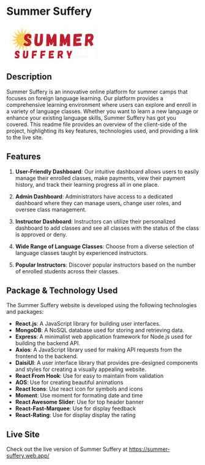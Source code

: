 # Summer Suffery

![Summer Suffery Logo](./src/assets/Logo/Logo.png)

## Description

Summer Suffery is an innovative online platform for summer camps that focuses on foreign language learning. Our platform provides a comprehensive learning environment where users can explore and enroll in a variety of language classes. Whether you want to learn a new language or enhance your existing language skills, Summer Suffery has got you covered. This readme file provides an overview of the client-side of the project, highlighting its key features, technologies used, and providing a link to the live site.

## Features

1. **User-Friendly Dashboard**: Our intuitive dashboard allows users to easily manage their enrolled classes, make payments, view their payment history, and track their learning progress all in one place.

2. **Admin Dashboard**: Administrators have access to a dedicated dashboard where they can manage users, change user roles, and oversee class management.

3. **Instructor Dashboard**: Instructors can utilize their personalized dashboard to add classes and see all classes with the status of the class is approved or deny.

4. **Wide Range of Language Classes**: Choose from a diverse selection of language classes taught by experienced instructors.

5. **Popular Instructors**: Discover popular instructors based on the number of enrolled students across their classes.

## Package & Technology Used

The Summer Suffery website is developed using the following technologies and packages:

- **React.js**: A JavaScript library for building user interfaces.
- **MongoDB**: A NoSQL database used for storing and retrieving data.
- **Express**: A minimalist web application framework for Node.js used for building the backend API.
- **Axios**: A JavaScript library used for making API requests from the frontend to the backend.
- **DaisiUI**: A user interface library that provides pre-designed components and styles for creating a visually appealing website.
- **React From Hook**: Use for easy to maintain from validation
- **AOS**: Use for creating beautiful animations
- **React Icons**: Use react icon for symbols and icons
- **Moment**: Use moment for formating date and time
- **React Awesome Slider**: Use for top header banner
- **React-Fast-Marquee**: Use for display feedback
- **React-Rating**: Use for display display the rating

## Live Site

Check out the live version of Summer Suffery at https://summer-suffery.web.app/
